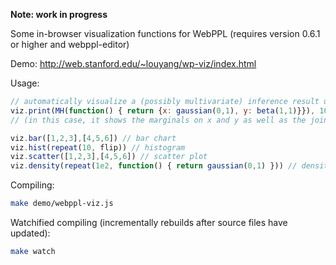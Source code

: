 **Note: work in progress**

Some in-browser visualization functions for WebPPL (requires version 0.6.1 or higher and webppl-editor)

Demo: http://web.stanford.edu/~louyang/wp-viz/index.html

Usage:

```js
// automatically visualize a (possibly multivariate) inference result using some heuristics
viz.print(MH(function() { return {x: gaussian(0,1), y: beta(1,1)}}), 100)
// (in this case, it shows the marginals on x and y as well as the joint)

viz.bar([1,2,3],[4,5,6]) // bar chart
viz.hist(repeat(10, flip)) // histogram
viz.scatter([1,2,3],[4,5,6]) // scatter plot
viz.density(repeat(1e2, function() { return gaussian(0,1) })) // density
```

Compiling:

```sh
make demo/webppl-viz.js
```

Watchified compiling (incrementally rebuilds after source files have updated):

```sh
make watch
```
